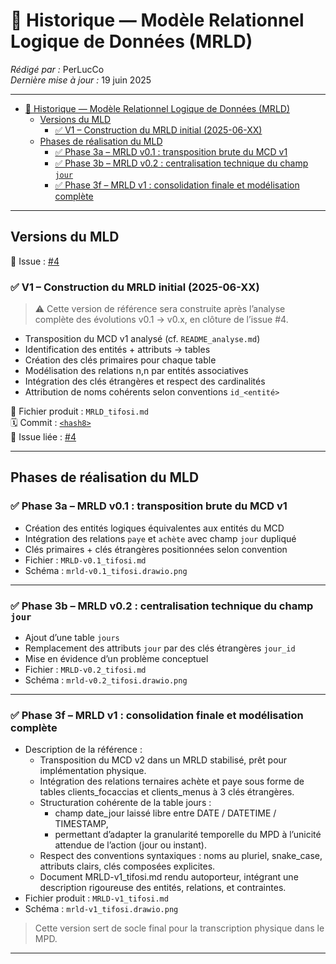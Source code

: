# 🧾 Historique — Modèle Relationnel Logique de Données (MRLD)

_Rédigé par :_ PerLucCo  
_Dernière mise à jour :_ 19 juin 2025  

---

- [🧾 Historique — Modèle Relationnel Logique de Données (MRLD)](#-historique--modèle-relationnel-logique-de-données-mrld)
  - [Versions du MLD](#versions-du-mld)
    - [✅ V1 – Construction du MRLD initial (2025-06-XX)](#-v1--construction-du-mrld-initial-2025-06-xx)
  - [Phases de réalisation du MLD](#phases-de-réalisation-du-mld)
    - [✅ Phase 3a – MRLD v0.1 : transposition brute du MCD v1](#-phase-3a--mrld-v01--transposition-brute-du-mcd-v1)
    - [✅ Phase 3b – MRLD v0.2 : centralisation technique du champ `jour`](#-phase-3b--mrld-v02--centralisation-technique-du-champ-jour)
    - [✅ Phase 3f – MRLD v1 : consolidation finale et modélisation complète](#-phase-3f--mrld-v1--consolidation-finale-et-modélisation-complète)

---

## Versions du MLD

📌 Issue : [#4](https://github.com/MonLucCo/CEF_MySQL-BDD_Tifosi_Test-version/issues/4)

### ✅ V1 – Construction du MRLD initial (2025-06-XX)

>⚠️ Cette version de référence sera construite après l’analyse complète des évolutions v0.1 → v0.x, en clôture de l’issue #4.

- Transposition du MCD v1 analysé (cf. `README_analyse.md`)
- Identification des entités + attributs → tables
- Création des clés primaires pour chaque table
- Modélisation des relations n,n par entités associatives
- Intégration des clés étrangères et respect des cardinalités
- Attribution de noms cohérents selon conventions `id_<entité>`

📎 Fichier produit : `MRLD_tifosi.md`  
🗓️ Commit : [`<hash8>`](github.com/MonLucCo/CEF_MySQL-BDD_Tifosi_Test-version/commit/[`<hash8>`])  
📌 Issue liée : [#4](https://github.com/MonLucCo/CEF_MySQL-BDD_Tifosi_Test-version/issues/4)

---

## Phases de réalisation du MLD

### ✅ Phase 3a – MRLD v0.1 : transposition brute du MCD v1

- Création des entités logiques équivalentes aux entités du MCD
- Intégration des relations `paye` et `achète` avec champ `jour` dupliqué
- Clés primaires + clés étrangères positionnées selon convention
- Fichier : `MRLD-v0.1_tifosi.md`  
- Schéma : `mrld-v0.1_tifosi.drawio.png`

---

### ✅ Phase 3b – MRLD v0.2 : centralisation technique du champ `jour`

- Ajout d’une table `jours`
- Remplacement des attributs `jour` par des clés étrangères `jour_id`
- Mise en évidence d’un problème conceptuel
- Fichier : `MRLD-v0.2_tifosi.md`  
- Schéma : `mrld-v0.2_tifosi.drawio.png`

---

### ✅ Phase 3f – MRLD v1 : consolidation finale et modélisation complète

- Description de la référence :
  - Transposition du MCD v2 dans un MRLD stabilisé, prêt pour implémentation physique.
  - Intégration des relations ternaires achète et paye sous forme de tables clients_focaccias et clients_menus à 3 clés étrangères.
  - Structuration cohérente de la table jours :
    - champ date_jour laissé libre entre DATE / DATETIME / TIMESTAMP,
    - permettant d’adapter la granularité temporelle du MPD à l’unicité attendue de l’action (jour ou instant).
  - Respect des conventions syntaxiques : noms au pluriel, snake_case, attributs clairs, clés composées explicites.
  - Document MRLD-v1_tifosi.md rendu autoporteur, intégrant une description rigoureuse des entités, relations, et contraintes.
- Fichier produit : `MRLD-v1_tifosi.md`
- Schéma : `mrld-v1_tifosi.drawio.png`

> Cette version sert de socle final pour la transcription physique dans le MPD.

---
